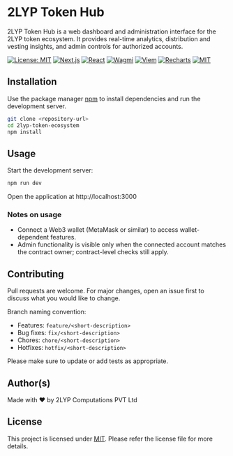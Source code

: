 # 2LYP Token Hub

2LYP Token Hub is a web dashboard and administration interface for the 2LYP token ecosystem. It provides real-time analytics, distribution and vesting insights, and admin controls for authorized accounts.

[![License: MIT](https://img.shields.io/badge/License-MIT-blue.svg)](LICENSE)
[![Next.js](https://img.shields.io/badge/Next.js-%5E15.0-000000?style=flat&logo=nextdotjs)](https://nextjs.org/)
[![React](https://img.shields.io/badge/React-%5E18.0-61DAFB?style=flat&logo=react)](https://reactjs.org/)
[![Wagmi](https://img.shields.io/badge/Wagmi-viem-yellowgreen?style=flat)](https://wagmi.sh/)
[![Viem](https://img.shields.io/badge/Viem-%E2%86%92-4CAF50?style=flat)](https://viem.sh/)
[![Recharts](https://img.shields.io/badge/Recharts-%5E2.0-ff6f61?style=flat)](https://recharts.org/)
[![MIT](https://img.shields.io/badge/License-MIT-blue.svg)](LICENSE)


## Installation

Use the package manager [npm](https://www.npmjs.com/) to install dependencies and run the development server.

```bash
git clone <repository-url>
cd 2lyp-token-ecosystem
npm install
```

## Usage

Start the development server:

```bash
npm run dev
```

Open the application at http://localhost:3000

### Notes on usage

- Connect a Web3 wallet (MetaMask or similar) to access wallet-dependent features.
- Admin functionality is visible only when the connected account matches the contract owner; contract-level checks still apply.

## Contributing

Pull requests are welcome. For major changes, open an issue first to discuss what you would like to change.

Branch naming convention:

- Features: `feature/<short-description>`
- Bug fixes: `fix/<short-description>`
- Chores: `chore/<short-description>`
- Hotfixes: `hotfix/<short-description>`

Please make sure to update or add tests as appropriate.

## Author(s)
Made with ❤️ by 2LYP Computations PVT Ltd

## License

This project is licensed under [MIT](https://choosealicense.com/licenses/mit/). Please refer the license file for more details.
